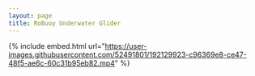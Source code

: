 ```yaml
---
layout: page
title: RoBuoy Underwater Glider
---
```


<!-- ![stairs_photo](/assets/stairs_1.jpg) <br /> <br /> -->

{% include embed.html url="https://user-images.githubusercontent.com/52491801/192129923-c96369e8-ce47-48f5-ae6c-60c31b95eb82.mp4" %}






